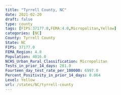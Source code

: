 ```yaml
---
title: "Tyrrell County, NC"
date: 2021-02-20
draft: false
type: county
tags: [FIPS:37177.0,FEMA:4.0,Micropolitan,Yellow]
categories: [NC]
County: Tyrrell County
State: NC
FIPS: 37177.0
FEMA_Region: 4.0
Population: 4016.0
NCHS_Urban_Rural_Classification: Micropolitan
Tests_in_prior_14_days: 281.0
Fourteen_day_test_rate_per_100000: 6997.0
Percent_Positivity_in_prior_14_days: 0.064
Level: Yellow
url: /states/NC/tyrrell-county
---
```



